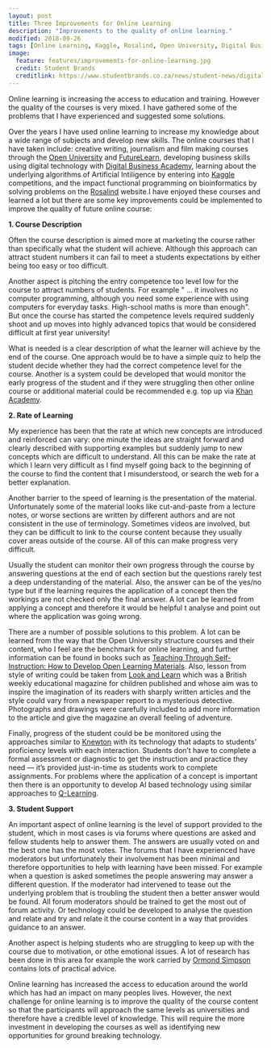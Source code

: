 ```yaml
---
layout: post
title: Three Improvements for Online Learning
description: "Improvements to the quality of online learning."
modified: 2018-09-26
tags: [Online Learning, Kaggle, Rosalind, Open University, Digital Business Academy]
image:
  feature: features/improvements-for-online-learning.jpg
  credit: Student Brands
  creditlink: https://www.studentbrands.co.za/news/student-news/digitally-enhanced-learning-future-education-innovation-online-learning/attachment/online-learning/
---
```


Online learning is increasing the access to education and training.  However the quality of the courses is very mixed. I have gathered some of the problems that I have experienced and suggested some solutions.

Over the years I have used online learning to increase my knowledge about a wide range of subjects and  develop new skills. The online courses that I have taken include: creative writing, journalism and film making courses through the [Open University](http://www.open.ac.uk/)  and [FutureLearn](https://www.futurelearn.com/), developing business skills using digital technology with [Digital Business Academy](https://www.digitalbusinessacademyuk.com/), learning about the underlying algorithms of Artificial Intiligence by entering into [Kaggle](https://www.kaggle.com/) competitions, and the impact functional programming on bioinformatics by solving problems on the  [Rosalind](http://rosalind.info/problems/locations/) website.I have enjoyed these courses and learned a lot but there are some key improvements could be implemented to improve the quality of future online course:

<b>1. Course Description</b>

Often the course description is aimed more at marketing the course rather than specifically what the student will achieve. Although this approach can attract student numbers it can fail to meet a students expectations by either being too easy or too difficult.

Another aspect is pitching the entry competence too level low for the course to attract numbers of students. For example  " ... it involves no computer programming, although you need some experience with using computers for everyday tasks. High-school maths is more than enough". But once the course has started the competence levels required suddenly shoot and up moves into highly advanced topics that would be considered difficult at first year university!

What is needed is a clear description of what the learner will achieve by the end of the course. One approach would be to have a simple quiz to help the student decide whether they had the correct competence level for the course.  Another is a system could be developed that would monitor the early progress of the student and if they were struggling then other online course or additional material could be recommended e.g. top up via [Khan Academy](https://www.khanacademy.org/).

<b>2. Rate of Learning</b>

My experience has been that the rate at which new concepts are introduced and reinforced can vary: one minute the ideas are straight forward and clearly described with supporting examples but suddenly jump to new concepts which are difficult to understand.  All this can be make the rate at which I learn very difficult as I find myself going back to the beginning of the course to find the content that I misunderstood, or search the web for a better explanation.

Another barrier to the speed of learning is the presentation of the material. Unfortunately some of the material looks like cut-and-paste from a lecture notes, or worse sections are written by different authors and are not consistent in the use of terminology. Sometimes videos are involved, but they can be difficult to link to the course content because they usually cover areas outside of the course. All of this can make progress very difficult.

Usually the student can monitor their own progress through the course by answering questions at the end of each section but the questions rarely test a deep understanding of the material. Also, the answer can be of the yes/no type but if the learning requires the application of a concept then the workings are not checked only the final answer. A lot can be learned from applying a concept and therefore it would be helpful t analyse and point out where the application was going wrong.

There are a number of possible solutions to this problem. A lot can be learned from the way that the Open University structure courses and their content, who I feel are the benchmark for online learning, and further information can be found in books such as [Teaching Through Self-Instruction: How to Develop Open Learning Materials](https://books.google.co.uk/books/about/Teaching_Through_Self_instruction.html?id=qM9qQgAACAAJ&redir_esc=y). Also, lesson from style of writing could be taken from [Look and Learn](https://en.wikipedia.org/wiki/Look_and_Learn) which was a British weekly educational magazine for children published and whose aim was to inspire the imagination of its readers with sharply written articles and the style could vary from a newspaper report to a mysterious detective. Photographs and drawings were carefully included to add more information to the article and give the magazine an overall feeling of adventure.

Finally, progress of the student could be be monitored using the approaches similar to  [Knewton](https://www.knewton.com/) with its technology that adapts to students’ proficiency levels with each interaction. Students don’t have to complete a formal assessment or diagnostic to get the instruction and practice they need — it’s provided just-in-time as students work to complete assignments.
For problems where the application of a concept is important then there is an opportunity to develop AI based technology using similar approaches to [Q-Learning](https://en.wikipedia.org/wiki/Q-learning).

<b>3. Student Support</b>

An important aspect of online learning is the level of support provided to the student, which in most cases is via forums where questions are asked and fellow students help to answer them. The answers are usually voted on and the best one has the most votes. The forums that I have experienced have moderators but unfortunately their involvement has been minimal and therefore opportunities to help with learning have been missed. For example when a question is asked sometimes the people answering may answer a different question. If the moderator had intervened to tease out the underlying problem that is troubling the student then a better answer would be found. All forum moderators should be trained to get the most out of forum activity. Or technology could be developed to analyse the question and relate and try and relate it the course content in a way that provides guidance to an answer.

Another aspect is helping students who are struggling to keep up with the course due to motivation, or othe emotional issues.  A lot of research has been done in this area for example the work carried by [Ormond Simpson](http://www.ormondsimpson.com/) contains lots of practical advice.  

Online learning has increased the access to education around the world which has had an impact on many peoples lives. However, the next challenge for online learning is to improve the quality of the course content so that the participants will approach the same levels as universities and therefore have a credible level of knowledge. This will require the more investment in developing the courses as well as identifying new opportunities for ground breaking technology.
